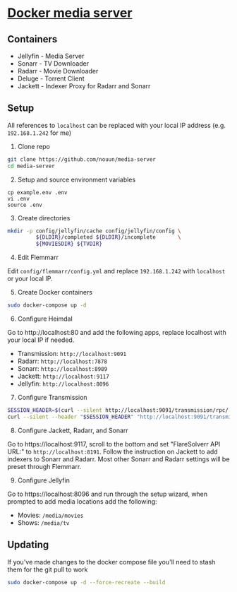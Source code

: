 # [Docker media server](https://github.com/PARC6502/docker-media-server)

## Containers

- Jellyfin - Media Server
- Sonarr - TV Downloader
- Radarr - Movie Downloader
- Deluge - Torrent Client
- Jackett - Indexer Proxy for Radarr and Sonarr

## Setup

All references to `localhost` can be replaced with your local IP address (e.g. `192.168.1.242` for me)

1. Clone repo

```bash
git clone https://github.com/nouun/media-server
cd media-server
```

2. Setup and source environment variables
```
cp example.env .env
vi .env
source .env
```

3. Create directories
```bash
mkdir -p config/jellyfin/cache config/jellyfin/config \
         ${DLDIR}/completed ${DLDIR}/incomplete       \
         ${MOVIESDIR} ${TVDIR}
```

4. Edit Flemmarr

Edit `config/flemmarr/config.yml` and replace `192.168.1.242` with `localhost` or your local IP.


5. Create Docker containers

```bash
sudo docker-compose up -d
```

6. Configure Heimdal

Go to http://localhost:80 and add the following apps, replace localhost with your local IP if needed.
  - Transmission: `http://localhost:9091`
  - Radarr: `http://localhost:7878`
  - Sonarr: `http://localhost:8989`
  - Jackett: `http://localhost:9117`
  - Jellyfin: `http://localhost:8096`

7. Configure Transmission

```bash
SESSION_HEADER=$(curl --silent http://localhost:9091/transmission/rpc/ | sed 's/.*<code>//g;s/<\/code>.*//g')
curl --silent --header "$SESSION_HEADER" "http://localhost:9091/transmission/rpc" -d "{\"method\":\"session-set\",\"arguments\": {\"download-dir\":\"/downloads\"}}"
```

8. Configure Jackett, Radarr, and Sonarr

Go to https://localhost:9117, scroll to the bottom and set "FlareSolverr API URL:" to `http://localhost:8191`. Follow the instruction on Jackett to add indexers to Sonarr and Radarr. Most other Sonarr and Radarr settings will be preset through Flemmarr.

9. Configure Jellyfin

Go to https://localhost:8096 and run through the setup wizard, when prompted to add media locations add the following:
 - Movies: `/media/movies`
 - Shows: `/media/tv`

## Updating

If you've made changes to the docker compose file you'll need to stash them for the git pull to work

```bash
sudo docker-compose up -d --force-recreate --build
```
